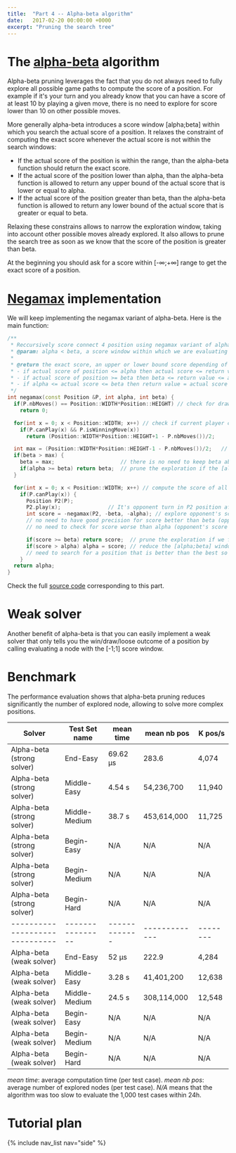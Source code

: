```yaml
---
title:  "Part 4 -- Alpha-beta algorithm"
date:   2017-02-20 00:00:00 +0000
excerpt: "Pruning the search tree"
---
```


# The [alpha-beta](https://en.wikipedia.org/wiki/Alpha-beta_pruning) algorithm

Alpha-beta pruning leverages the fact that you do not always need to fully explore all possible game paths to compute the score of a position. For example if it's your turn and you already know that you can have a score of at least 10 by playing a given move, there is no need to explore for score lower than 10 on other possible moves.

More generally alpha-beta introduces a score window \[alpha;beta\] within which you search the actual score of a position. It relaxes the constraint of computing the exact score whenever the actual score is not within the search windows:

- If the actual score of the position is within the range, than the alpha-beta function should return the exact score.
- If the actual score of the position lower than alpha, than the alpha-beta function is allowed to return any upper bound of the actual score that is lower or equal to alpha.
- If the actual score of the position greater than beta, than the alpha-beta function is allowed to return any lower bound of the actual score that is greater or equal to beta.

Relaxing these constrains allows to narrow the exploration window, taking into account other possible moves already explored. It also allows to prune the search tree as soon as we know that the score of the position is greater than beta.

At the beginning you should ask for a score within \[-∞;+∞\] range to get the exact score of a position.

# [Negamax](https://en.wikipedia.org/wiki/Negamax) implementation 

We will keep implementing the negamax variant of alpha-beta. Here is the main function:

```c++
/**
 * Reccursively score connect 4 position using negamax variant of alpha-beta algorithm.
 * @param: alpha < beta, a score window within which we are evaluating the position.
 *
 * @return the exact score, an upper or lower bound score depending of the case:
 * - if actual score of position <= alpha then actual score <= return value <= alpha
 * - if actual score of position >= beta then beta <= return value <= actual score
 * - if alpha <= actual score <= beta then return value = actual score
 */
int negamax(const Position &P, int alpha, int beta) {
  if(P.nbMoves() == Position::WIDTH*Position::HEIGHT) // check for draw game
    return 0; 

  for(int x = 0; x < Position::WIDTH; x++) // check if current player can win next move
    if(P.canPlay(x) && P.isWinningMove(x)) 
      return (Position::WIDTH*Position::HEIGHT+1 - P.nbMoves())/2;

  int max = (Position::WIDTH*Position::HEIGHT-1 - P.nbMoves())/2;	// upper bound of our score as we cannot win immediately
  if(beta > max) {
    beta = max;                     // there is no need to keep beta above our max possible score.
    if(alpha >= beta) return beta;  // prune the exploration if the [alpha;beta] window is empty.
  }

  for(int x = 0; x < Position::WIDTH; x++) // compute the score of all possible next move and keep the best one
    if(P.canPlay(x)) {
      Position P2(P);
      P2.play(x);               // It's opponent turn in P2 position after current player plays x column.
      int score = -negamax(P2, -beta, -alpha); // explore opponent's score within [-beta;-alpha] windows:
      // no need to have good precision for score better than beta (opponent's score worse than -beta)
      // no need to check for score worse than alpha (opponent's score worse better than -alpha)

      if(score >= beta) return score;  // prune the exploration if we find a possible move better than what we were looking for.
      if(score > alpha) alpha = score; // reduce the [alpha;beta] window for next exploration, as we only 
      // need to search for a position that is better than the best so far.
    }
  return alpha;
}
```

Check the full [source code](https://github.com/PascalPons/connect4/releases/tag/part4) corresponding to this part.

# Weak solver

Another benefit of alpha-beta is that you can easily implement a weak solver that only tells you the win/draw/loose outcome of a position by calling evaluating a node with the \[-1;1\] score window. 


# Benchmark

The performance evaluation shows that alpha-beta pruning reduces significantly the number of explored node, allowing to solve more complex positions.

|Solver                        |Test Set name   |mean time    |mean nb pos  |K pos/s |
|------------------------------|----------------|-------------|-------------|--------|
|Alpha-beta (strong solver)    |End-Easy        |69.62 μs     |283.6        |4,074   |
|Alpha-beta (strong solver)    |Middle-Easy     |4.54 s       |54,236,700   |11,940  |
|Alpha-beta (strong solver)    |Middle-Medium   |38.7 s       |453,614,000  |11,725  |
|Alpha-beta (strong solver)    |Begin-Easy      |N/A          |N/A          |N/A     |
|Alpha-beta (strong solver)    |Begin-Medium    |N/A          |N/A          |N/A     |
|Alpha-beta (strong solver)    |Begin-Hard      |N/A          |N/A          |N/A     |
|------------------------------|----------------|-------------|-------------|--------|
|Alpha-beta (weak solver)      |End-Easy        |52 μs        |222.9        |4,284   |
|Alpha-beta (weak solver)      |Middle-Easy     |3.28 s       |41,401,200   |12,638  |
|Alpha-beta (weak solver)      |Middle-Medium   |24.5 s       |308,114,000  |12,548  |
|Alpha-beta (weak solver)      |Begin-Easy      |N/A          |N/A          |N/A     |
|Alpha-beta (weak solver)      |Begin-Medium    |N/A          |N/A          |N/A     |
|Alpha-beta (weak solver)      |Begin-Hard      |N/A          |N/A          |N/A     |

*mean time*: average computation time (per test case). *mean nb pos*: average number of explored nodes (per test case).
*N/A* means that the algorithm was too slow to evaluate the 1,000 test cases within 24h.

# Tutorial plan
{% include nav_list nav="side" %}
